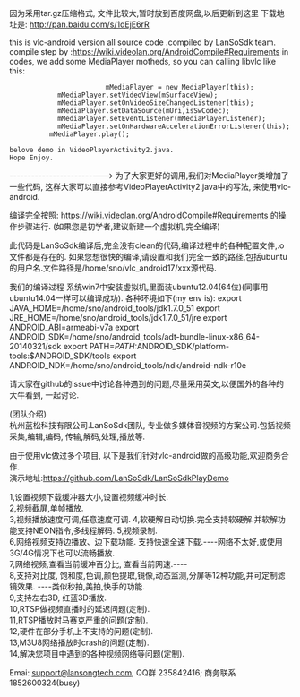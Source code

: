 因为采用tar.gz压缩格式, 文件比较大,暂时放到百度网盘,以后更新到这里 下载地址是: http://pan.baidu.com/s/1dEjE6rR

this is vlc-android version all source code .compiled by LanSoSdk team.
compile step by :https://wiki.videolan.org/AndroidCompile#Requirements
in codes, we add some MediaPlayer motheds, so you can calling libvlc like this:
	
							mMediaPlayer = new MediaPlayer(this);
        	  	mMediaPlayer.setVideoView(mSurfaceView); 
        	  	mMediaPlayer.setOnVideoSizeChangedListener(this);
        	  	mMediaPlayer.setDataSource(mUri,isSwCodec);
             	mMediaPlayer.setEventListener(mMediaPlayerListener);
             	mMediaPlayer.setOnHardwareAccelerationErrorListener(this);
              mMediaPlayer.play();

	belove demo in VideoPlayerActivity2.java. 	
	Hope Enjoy.
-------------------------->
为了大家更好的调用,我们对MediaPlayer类增加了一些代码, 这样大家可以直接参考VideoPlayerActivity2.java中的写法, 来使用vlc-android.

编译完全按照:
		https://wiki.videolan.org/AndroidCompile#Requirements 的操作步骤进行.
	(如果您是初学者,建议新建一个虚拟机,完全编译)

此代码是LanSoSdk编译后,完全没有clean的代码,编译过程中的各种配置文件,.o文件都是存在的.
如果您想很快的编译,请设置和我们完全一致的路径,包括ubuntu的用户名.文件路径是/home/sno/vlc_android17/xxx源代码.

	
我们的编译过程
   系统win7中安装虚拟机,里面装ubuntu12.04(64位)(同事用ubuntu14.04一样可以编译成功).
  各种环境如下(my env is):
   	export JAVA_HOME=/home/sno/android_tools/jdk1.7.0_51
		export JRE_HOME=/home/sno/android_tools/jdk1.7.0_51/jre
		export ANDROID_ABI=armeabi-v7a
		export ANDROID_SDK=/home/sno/android_tools/adt-bundle-linux-x86_64-20140321/sdk
		export PATH=$PATH:$ANDROID_SDK/platform-tools:$ANDROID_SDK/tools
		export ANDROID_NDK=/home/sno/android_tools/ndk/android-ndk-r10e

 
请大家在github的issue中讨论各种遇到的问题,尽量采用英文,以便国外的各种的大牛看到, 一起讨论.

(团队介绍)	
 杭州蓝松科技有限公司.LanSoSdk团队, 专业做多媒体音视频的方案公司.包括视频采集,编辑,编码, 传输,解码,处理,播放等.
   
 由于使用vlc做过多个项目, 以下是我们针对vlc-android做的高级功能,欢迎商务合作.	
 演示地址:https://github.com/LanSoSdk/LanSoSdkPlayDemo
 		
 1,设置视频下载缓冲器大小,设置视频缓冲时长.		
 2,视频截屏,单帧播放.	
 3,视频播放速度可调,任意速度可调.
 4,软硬解自动切换.完全支持软硬解.并软解功能支持NEON指令,多线程解码.
 5,视频录制.	
 6,网络视频支持边播放、边下载功能. 支持快速全速下载.----网络不太好,或使用3G/4G情况下也可以流畅播放.	
 7,网络视频,查看当前缓冲百分比, 查看当前网速.----	
 8,支持对比度, 饱和度,色调,颜色提取,镜像,动态监测,分屏等12种功能,并可定制滤镜效果.  ----类似秒拍,美拍,快手的功能.	
 9,支持左右3D, 红蓝3D播放.	
 10,RTSP做视频直播时的延迟问题(定制).	
 11,RTSP播放时马赛克严重的问题(定制).		
 12,硬件在部分手机上不支持的问题(定制).		
 13,M3U8网络播放时crash的问题(定制).	
 14,解决您项目中遇到的各种视频网络等问题(定制).			
 
 
 
 Emai: support@lansongtech.com, QQ群 235842416; 商务联系1852600324(busy)
